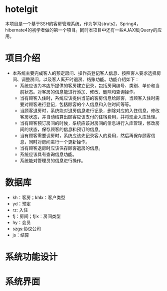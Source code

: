 # hotelgit
本项目是一个基于SSH的客房管理系统，作为学习struts2，Spring4，hibernate4的初学者做的第一个项目。同时本项目中还有一些AJAX和jQuery的应用。
# 项目介绍
* 本系统主要完成客人的预定房间、操作员登记客人信息、按照客人要求选择房间、调整房间，以及客人离开时退房、结账功能。功能介绍如下：<br/>
  * 系统应该为本店所提供的客房建立记录，包括房间编号、类别、单价和当前状态。对客房的信息能进行添加、修改、删除和查询操作。<br/>
  * 当有顾客入住时，系统应该提供当前的客房信息给顾客，当顾客入住时需要对顾客进行登记，包括顾客的个人信息和入住时间等等。<br/>
  * 当顾客退房时，系统能对退房信息进行记录，删除对应的入住信息，修改客房状态，并自动结算出顾客应该支付的住宿费用，并将现金入库处理。<br/>
  * 当有顾客预订房间的时候，系统应该对房间的信息进行入库管理，修改房间的状态，保存顾客的信息和预订的信息。<br/>
  * 当有顾客需要调房时，系统应该先记录客人的费用，然后再保存顾客信息，同时对房间进行一个更新操作。<br/>
  * 当有顾客退房时应该保存顾客退房的信息。<br/>
  * 系统应该具有查询信息功能。<br/>
  * 系统能对管理员的信息进行操作。<br/>
# 数据库
* kh：客房；khlx：客户类型
* yd：预定
* rz: 入住
* fj：房间；fjlx：房间类型
* hy：会员
* szgs:协议公司
* js：结算
# 系统功能设计
# 系统界面
